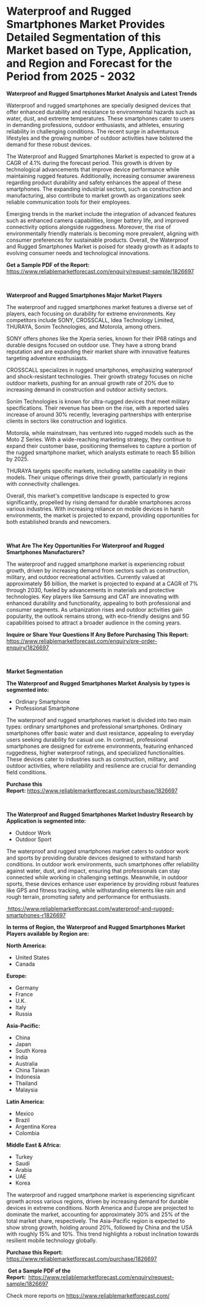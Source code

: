 <p><h1>Waterproof and Rugged Smartphones Market Provides Detailed Segmentation of this Market based on Type, Application, and Region and Forecast for the Period from 2025 - 2032</h1></p><p><strong>Waterproof and Rugged Smartphones Market Analysis and Latest Trends</strong></p>
<p><p>Waterproof and rugged smartphones are specially designed devices that offer enhanced durability and resistance to environmental hazards such as water, dust, and extreme temperatures. These smartphones cater to users in demanding professions, outdoor enthusiasts, and athletes, ensuring reliability in challenging conditions. The recent surge in adventurous lifestyles and the growing number of outdoor activities have bolstered the demand for these robust devices.</p><p>The Waterproof and Rugged Smartphones Market is expected to grow at a CAGR of 4.1% during the forecast period. This growth is driven by technological advancements that improve device performance while maintaining rugged features. Additionally, increasing consumer awareness regarding product durability and safety enhances the appeal of these smartphones. The expanding industrial sectors, such as construction and manufacturing, also contribute to market growth as organizations seek reliable communication tools for their employees.</p><p>Emerging trends in the market include the integration of advanced features such as enhanced camera capabilities, longer battery life, and improved connectivity options alongside ruggedness. Moreover, the rise of environmentally friendly materials is becoming more prevalent, aligning with consumer preferences for sustainable products. Overall, the Waterproof and Rugged Smartphones Market is poised for steady growth as it adapts to evolving consumer needs and technological innovations.</p></p>
<p><strong>Get a Sample PDF of the Report:&nbsp;</strong> <a href="https://www.reliablemarketforecast.com/enquiry/request-sample/1826697?utm_campaign=2320&utm_medium=2&utm_source=Github&utm_content=ia&utm_term=06042025&utm_id=waterproof-and-rugged-smartphones">https://www.reliablemarketforecast.com/enquiry/request-sample/1826697</a></p>
<p>&nbsp;</p>
<p><strong>Waterproof and Rugged Smartphones Major Market Players</strong></p>
<p><p>The waterproof and rugged smartphones market features a diverse set of players, each focusing on durability for extreme environments. Key competitors include SONY, CROSSCALL, Idea Technology Limited, THURAYA, Sonim Technologies, and Motorola, among others.</p><p>SONY offers phones like the Xperia series, known for their IP68 ratings and durable designs focused on outdoor use. They have a strong brand reputation and are expanding their market share with innovative features targeting adventure enthusiasts.</p><p>CROSSCALL specializes in rugged smartphones, emphasizing waterproof and shock-resistant technologies. Their growth strategy focuses on niche outdoor markets, pushing for an annual growth rate of 20% due to increasing demand in construction and outdoor activity sectors.</p><p>Sonim Technologies is known for ultra-rugged devices that meet military specifications. Their revenue has been on the rise, with a reported sales increase of around 30% recently, leveraging partnerships with enterprise clients in sectors like construction and logistics.</p><p>Motorola, while mainstream, has ventured into rugged models such as the Moto Z Series. With a wide-reaching marketing strategy, they continue to expand their customer base, positioning themselves to capture a portion of the rugged smartphone market, which analysts estimate to reach $5 billion by 2025.</p><p>THURAYA targets specific markets, including satellite capability in their models. Their unique offerings drive their growth, particularly in regions with connectivity challenges.</p><p>Overall, this market's competitive landscape is expected to grow significantly, propelled by rising demand for durable smartphones across various industries. With increasing reliance on mobile devices in harsh environments, the market is projected to expand, providing opportunities for both established brands and newcomers.</p></p>
<p>&nbsp;</p>
<p><strong>What Are The Key Opportunities For Waterproof and Rugged Smartphones Manufacturers?</strong></p>
<p><p>The waterproof and rugged smartphone market is experiencing robust growth, driven by increasing demand from sectors such as construction, military, and outdoor recreational activities. Currently valued at approximately $6 billion, the market is projected to expand at a CAGR of 7% through 2030, fueled by advancements in materials and protective technologies. Key players like Samsung and CAT are innovating with enhanced durability and functionality, appealing to both professional and consumer segments. As urbanization rises and outdoor activities gain popularity, the outlook remains strong, with eco-friendly designs and 5G capabilities poised to attract a broader audience in the coming years.</p></p>
<p><strong>Inquire or Share Your Questions If Any Before Purchasing This Report:</strong> <a href="https://www.reliablemarketforecast.com/enquiry/pre-order-enquiry/1826697?utm_campaign=2320&utm_medium=2&utm_source=Github&utm_content=ia&utm_term=06042025&utm_id=waterproof-and-rugged-smartphones">https://www.reliablemarketforecast.com/enquiry/pre-order-enquiry/1826697</a></p>
<p>&nbsp;</p>
<p><strong>Market Segmentation</strong></p>
<p><strong>The Waterproof and Rugged Smartphones Market Analysis by types is segmented into:</strong></p>
<p><ul><li>Ordinary Smartphone</li><li>Professional Smartphone</li></ul></p>
<p><p>The waterproof and rugged smartphones market is divided into two main types: ordinary smartphones and professional smartphones. Ordinary smartphones offer basic water and dust resistance, appealing to everyday users seeking durability for casual use. In contrast, professional smartphones are designed for extreme environments, featuring enhanced ruggedness, higher waterproof ratings, and specialized functionalities. These devices cater to industries such as construction, military, and outdoor activities, where reliability and resilience are crucial for demanding field conditions.</p></p>
<p><strong>Purchase this Report:&nbsp;</strong><a href="https://www.reliablemarketforecast.com/purchase/1826697?utm_campaign=2320&utm_medium=2&utm_source=Github&utm_content=ia&utm_term=06042025&utm_id=waterproof-and-rugged-smartphones">https://www.reliablemarketforecast.com/purchase/1826697</a></p>
<p>&nbsp;</p>
<p><strong>The Waterproof and Rugged Smartphones Market Industry Research by Application is segmented into:</strong></p>
<p><ul><li>Outdoor Work</li><li>Outdoor Sport</li></ul></p>
<p><p>The waterproof and rugged smartphones market caters to outdoor work and sports by providing durable devices designed to withstand harsh conditions. In outdoor work environments, such smartphones offer reliability against water, dust, and impact, ensuring that professionals can stay connected while working in challenging settings. Meanwhile, in outdoor sports, these devices enhance user experience by providing robust features like GPS and fitness tracking, while withstanding elements like rain and rough terrain, promoting safety and performance for enthusiasts.</p></p>
<p><a href="https://www.reliablemarketforecast.com/waterproof-and-rugged-smartphones-r1826697?utm_campaign=2320&utm_medium=2&utm_source=Github&utm_content=ia&utm_term=06042025&utm_id=waterproof-and-rugged-smartphones">&nbsp;https://www.reliablemarketforecast.com/waterproof-and-rugged-smartphones-r1826697</a></p>
<p><strong>In terms of Region, the Waterproof and Rugged Smartphones Market Players available by Region are:</strong></p>
<p>
    <p> <strong> North America: </strong>
        <ul>
            <li>United States</li>
            <li>Canada</li>
        </ul>
        </p> 
    <p> <strong> Europe: </strong>
        <ul>
            <li>Germany</li>
            <li>France</li>
            <li>U.K.</li>
            <li>Italy</li>
            <li>Russia</li>
        </ul>
        </p> 
    <p> <strong> Asia-Pacific: </strong>
        <ul>
            <li>China</li>
            <li>Japan</li>
            <li>South Korea</li>
            <li>India</li>
            <li>Australia</li>
            <li>China Taiwan</li>
            <li>Indonesia</li>
            <li>Thailand</li>
            <li>Malaysia</li>
        </ul>
        </p> 
    <p> <strong> Latin America: </strong>
        <ul>
            <li>Mexico</li>
            <li>Brazil</li>
            <li>Argentina Korea</li>
            <li>Colombia</li>
        </ul>
        </p> 
    <p> <strong> Middle East & Africa: </strong>
        <ul>
            <li>Turkey</li>
            <li>Saudi</li>
            <li>Arabia</li>
            <li>UAE</li>
            <li>Korea</li>
        </ul>
    </p>
    </p>
<p><p>The waterproof and rugged smartphone market is experiencing significant growth across various regions, driven by increasing demand for durable devices in extreme conditions. North America and Europe are projected to dominate the market, accounting for approximately 30% and 25% of the total market share, respectively. The Asia-Pacific region is expected to show strong growth, holding around 20%, followed by China and the USA with roughly 15% and 10%. This trend highlights a robust inclination towards resilient mobile technology globally.</p></p>
<p><strong>Purchase this Report: </strong><a href="https://www.reliablemarketforecast.com/purchase/1826697?utm_campaign=2320&utm_medium=2&utm_source=Github&utm_content=ia&utm_term=06042025&utm_id=waterproof-and-rugged-smartphones">https://www.reliablemarketforecast.com/purchase/1826697</a></p>
<p>&nbsp;<strong>Get a Sample PDF of the Report:&nbsp;&nbsp;</strong><a href="https://www.reliablemarketforecast.com/enquiry/request-sample/1826697?utm_campaign=2320&utm_medium=2&utm_source=Github&utm_content=ia&utm_term=06042025&utm_id=waterproof-and-rugged-smartphones">https://www.reliablemarketforecast.com/enquiry/request-sample/1826697</a></p>
<p><strong></strong></p>
<p>Check more reports on <a href="https://www.reliablemarketforecast.com/?utm_campaign=2320&utm_medium=2&utm_source=Github&utm_content=ia&utm_term=06042025&utm_id=waterproof-and-rugged-smartphones">https://www.reliablemarketforecast.com/</a></p>